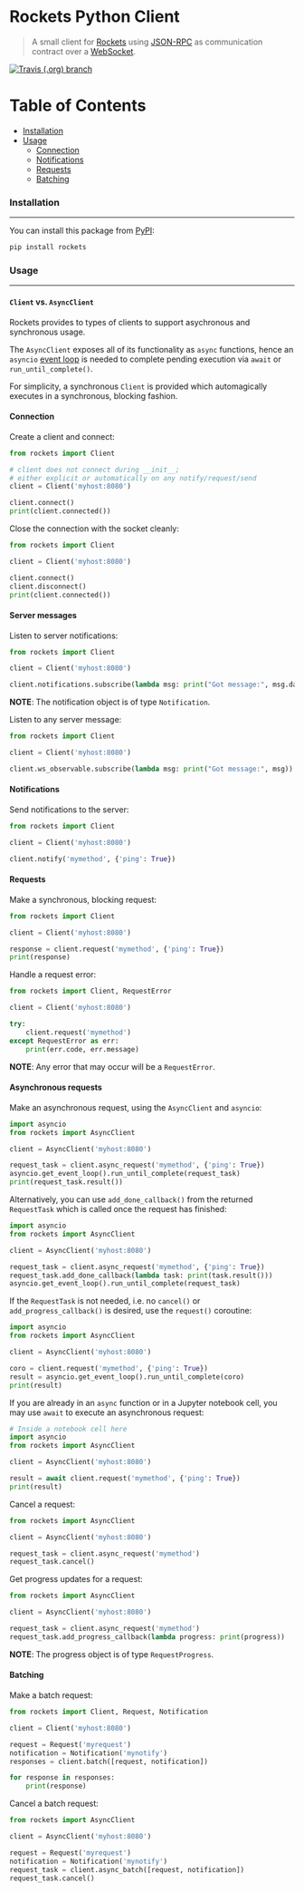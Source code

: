 # Rockets Python Client

> A small client for [Rockets](../README.md) using [JSON-RPC](https://www.jsonrpc.org) as
> communication contract over a [WebSocket](https://developer.mozilla.org/en-US/docs/Web/API/WebSocket).

[![Travis (.org) branch](https://img.shields.io/travis/BlueBrain/Rockets/master.svg?style=flat-square)](https://github.com/BlueBrain/Rockets)


# Table of Contents

* [Installation](#installation)
* [Usage](#usage)
    * [Connection](#connection)
    * [Notifications](#notifications)
    * [Requests](#requests)
    * [Batching](#batching)


### Installation
----------------
You can install this package from [PyPI](https://pypi.org/):
```bash
pip install rockets
```

### Usage
---------

#### `Client` vs. `AsyncClient`
Rockets provides to types of clients to support asychronous and synchronous usage.

The `AsyncClient` exposes all of its functionality as `async` functions, hence an `asyncio`
[event loop](https://docs.python.org/3/library/asyncio-eventloop.html) is needed to complete pending
execution via `await` or `run_until_complete()`.

For simplicity, a synchronous `Client` is provided which automagically executes in a synchronous,
blocking fashion.

#### Connection
Create a client and connect:
```py
from rockets import Client

# client does not connect during __init__;
# either explicit or automatically on any notify/request/send
client = Client('myhost:8080')

client.connect()
print(client.connected())
```

Close the connection with the socket cleanly:
```py
from rockets import Client

client = Client('myhost:8080')

client.connect()
client.disconnect()
print(client.connected())
```


#### Server messages
Listen to server notifications:
```py
from rockets import Client

client = Client('myhost:8080')

client.notifications.subscribe(lambda msg: print("Got message:", msg.data))
```

**NOTE**: The notification object is of type `Notification`.

Listen to any server message:
```py
from rockets import Client

client = Client('myhost:8080')

client.ws_observable.subscribe(lambda msg: print("Got message:", msg))
```


#### Notifications
Send notifications to the server:
```py
from rockets import Client

client = Client('myhost:8080')

client.notify('mymethod', {'ping': True})
```


#### Requests
Make a synchronous, blocking request:
```py
from rockets import Client

client = Client('myhost:8080')

response = client.request('mymethod', {'ping': True})
print(response)
```

Handle a request error:
```py
from rockets import Client, RequestError

client = Client('myhost:8080')

try:
    client.request('mymethod')
except RequestError as err:
    print(err.code, err.message)
```

**NOTE**: Any error that may occur will be a `RequestError`.


#### Asynchronous requests
Make an asynchronous request, using the `AsyncClient` and `asyncio`:
```py
import asyncio
from rockets import AsyncClient

client = AsyncClient('myhost:8080')

request_task = client.async_request('mymethod', {'ping': True})
asyncio.get_event_loop().run_until_complete(request_task)
print(request_task.result())
```

Alternatively, you can use `add_done_callback()` from the returned `RequestTask` which is called
once the request has finished:

```py
import asyncio
from rockets import AsyncClient

client = AsyncClient('myhost:8080')

request_task = client.async_request('mymethod', {'ping': True})
request_task.add_done_callback(lambda task: print(task.result()))
asyncio.get_event_loop().run_until_complete(request_task)
```

If the `RequestTask` is not needed, i.e. no `cancel()` or `add_progress_callback()` is desired, use
the `request()` coroutine:

```py
import asyncio
from rockets import AsyncClient

client = AsyncClient('myhost:8080')

coro = client.request('mymethod', {'ping': True})
result = asyncio.get_event_loop().run_until_complete(coro)
print(result)
```

If you are already in an `async` function or in a Jupyter notebook cell, you may use `await` to
execute an asynchronous request:
```py
# Inside a notebook cell here
import asyncio
from rockets import AsyncClient

client = AsyncClient('myhost:8080')

result = await client.request('mymethod', {'ping': True})
print(result)
```

Cancel a request:
```py
from rockets import AsyncClient

client = AsyncClient('myhost:8080')

request_task = client.async_request('mymethod')
request_task.cancel()
```

Get progress updates for a request:
```py
from rockets import AsyncClient

client = AsyncClient('myhost:8080')

request_task = client.async_request('mymethod')
request_task.add_progress_callback(lambda progress: print(progress))
```

**NOTE**: The progress object is of type `RequestProgress`.

#### Batching
Make a batch request:
```py
from rockets import Client, Request, Notification

client = Client('myhost:8080')

request = Request('myrequest')
notification = Notification('mynotify')
responses = client.batch([request, notification])

for response in responses:
    print(response)
```

Cancel a batch request:
```py
from rockets import AsyncClient

client = AsyncClient('myhost:8080')

request = Request('myrequest')
notification = Notification('mynotify')
request_task = client.async_batch([request, notification])
request_task.cancel()
```
